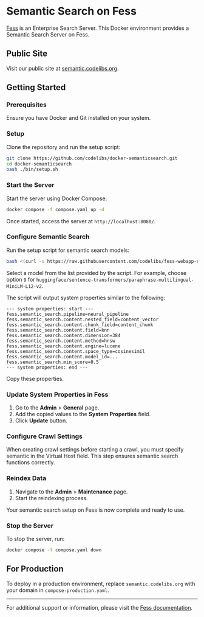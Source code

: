 # Semantic Search on Fess

[Fess](https://fess.codelibs.org/) is an Enterprise Search Server. This Docker environment provides a Semantic Search Server on Fess.

## Public Site

Visit our public site at [semantic.codelibs.org](https://semantic.codelibs.org/).

## Getting Started

### Prerequisites

Ensure you have Docker and Git installed on your system.

### Setup

Clone the repository and run the setup script:

```sh
git clone https://github.com/codelibs/docker-semanticsearch.git
cd docker-semanticsearch
bash ./bin/setup.sh
```

### Start the Server

Start the server using Docker Compose:

```sh
docker compose -f compose.yaml up -d
```

Once started, access the server at `http://localhost:8080/`.

### Configure Semantic Search

Run the setup script for semantic search models:

```sh
bash <(curl -s https://raw.githubusercontent.com/codelibs/fess-webapp-semantic-search/refs/tags/fess-webapp-semantic-search-14.18.0/tools/setup.sh)
```

Select a model from the list provided by the script. For example, choose option `9` for `huggingface/sentence-transformers/paraphrase-multilingual-MiniLM-L12-v2`.

The script will output system properties similar to the following:

```
--- system properties: start ---
fess.semantic_search.pipeline=neural_pipeline
fess.semantic_search.content.nested_field=content_vector
fess.semantic_search.content.chunk_field=content_chunk
fess.semantic_search.content.field=knn
fess.semantic_search.content.dimension=384
fess.semantic_search.content.method=hnsw
fess.semantic_search.content.engine=lucene
fess.semantic_search.content.space_type=cosinesimil
fess.semantic_search.content.model_id=...
fess.semantic_search.min_score=0.5
--- system properties: end ---
```

Copy these properties.

### Update System Properties in Fess

1. Go to the **Admin** > **General** page.
2. Add the copied values to the **System Properties** field.
3. Click **Update** button.

### Configure Crawl Settings

When creating crawl settings before starting a crawl, you must specify semantic in the Virtual Host field. This step ensures semantic search functions correctly.

### Reindex Data

1. Navigate to the **Admin** > **Maintenance** page.
2. Start the reindexing process.

Your semantic search setup on Fess is now complete and ready to use.

### Stop the Server

To stop the server, run:

```sh
docker compose -f compose.yaml down
```

## For Production

To deploy in a production environment, replace `semantic.codelibs.org` with your domain in `compose-production.yaml`.

---

For additional support or information, please visit the [Fess documentation](https://fess.codelibs.org/).

